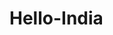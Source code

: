 # Hello-India
<India is great country>
<We must keep it neat and clean>
<Love each other>
<Care each other>
